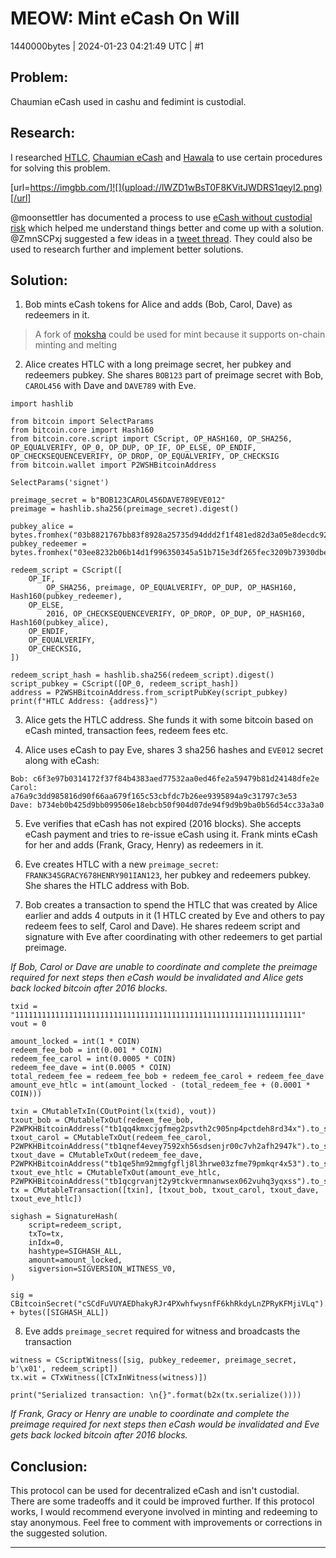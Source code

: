 # MEOW: Mint eCash On Will

1440000bytes | 2024-01-23 04:21:49 UTC | #1

<h2>Problem:</h2>

Chaumian eCash used in cashu and fedimint is custodial.

<h2>Research:</h2>
 
I researched [HTLC](https://en.bitcoin.it/wiki/Hash_Time_Locked_Contracts), [Chaumian eCash](https://www.youtube.com/watch?v=VwMzNE1D3so) and [Hawala](https://en.wikipedia.org/wiki/Hawala) to use certain procedures for solving this problem.

[url=https://imgbb.com/]![](upload://lWZD1wBsT0F8KVitJWDRS1qeyI2.png)[/url]

@moonsettler has documented a process to use [eCash without custodial risk](https://gist.github.com/moonsettler/42b588fa97a1da3ac0adea0dd16dadf2) which helped me understand things better and come up with a solution. @ZmnSCPxj suggested a few ideas in a [tweet thread](https://x.com/jxpcsnmz/status/1748156002619588791?s=20). They could also be used to research further and implement better solutions.

<h2>Solution:</h2>

1. Bob mints eCash tokens for Alice and adds (Bob, Carol, Dave) as redeemers in it. 

> A fork of [moksha](https://github.com/ngutech21/moksha) could be used for mint because it supports on-chain minting and melting

2. Alice creates HTLC with a long preimage secret, her pubkey and redeemers pubkey. She shares `BOB123` part of preimage secret with Bob, `CAROL456` with Dave and `DAVE789` with Eve.

```
import hashlib

from bitcoin import SelectParams
from bitcoin.core import Hash160
from bitcoin.core.script import CScript, OP_HASH160, OP_SHA256, OP_EQUALVERIFY, OP_0, OP_DUP, OP_IF, OP_ELSE, OP_ENDIF, OP_CHECKSEQUENCEVERIFY, OP_DROP, OP_EQUALVERIFY, OP_CHECKSIG
from bitcoin.wallet import P2WSHBitcoinAddress

SelectParams('signet')

preimage_secret = b"BOB123CAROL456DAVE789EVE012"
preimage = hashlib.sha256(preimage_secret).digest()

pubkey_alice = bytes.fromhex("03b8821767bb83f8928a25735d94ddd2f1f481ed82d3a05e8decdc926bac2e185a")
pubkey_redeemer = bytes.fromhex("03ee8232b06b14d1f996350345a51b715e3df265fec3209b73930dbe3f890f5403")

redeem_script = CScript([
    OP_IF,
        OP_SHA256, preimage, OP_EQUALVERIFY, OP_DUP, OP_HASH160, Hash160(pubkey_redeemer),
    OP_ELSE,
        2016, OP_CHECKSEQUENCEVERIFY, OP_DROP, OP_DUP, OP_HASH160, Hash160(pubkey_alice),
    OP_ENDIF,
    OP_EQUALVERIFY,
    OP_CHECKSIG,
])

redeem_script_hash = hashlib.sha256(redeem_script).digest()
script_pubkey = CScript([OP_0, redeem_script_hash])
address = P2WSHBitcoinAddress.from_scriptPubKey(script_pubkey)
print(f"HTLC Address: {address}")
```

3. Alice gets the HTLC address. She funds it with some bitcoin based on eCash minted, transaction fees, redeem fees etc.

4. Alice uses eCash to pay Eve, shares 3 sha256 hashes and `EVE012` secret along with eCash:

  ```
  Bob: c6f3e97b0314172f37f84b4383aed77532aa0ed46fe2a59479b81d24148dfe2e
  Carol: a76a9c3dd985816d90f66aa679f165c53cbfdc7b26ee9395894a9c31797c3e53
  Dave: b734eb0b425d9bb099506e18ebcb50f904d07de94f9d9b9ba0b56d54cc33a3a0
  ```
5. Eve verifies that eCash has not expired (2016 blocks). She accepts eCash payment and tries to re-issue eCash using it. Frank mints eCash for her and adds (Frank, Gracy, Henry) as redeemers in it.

6. Eve creates HTLC with a new `preimage_secret`: `FRANK345GRACY678HENRY901IAN123`, her pubkey and redeemers pubkey. She shares the HTLC address with Bob.

7. Bob creates a transaction to spend the HTLC that was created by Alice earlier and adds 4 outputs in it (1 HTLC created by Eve and others to pay redeem fees to self, Carol and Dave). He shares redeem script and signature with Eve after coordinating with other redeemers to get partial preimage.

*If Bob, Carol or Dave are unable to coordinate and complete the preimage required for next steps then eCash would be invalidated and Alice gets back locked bitcoin after 2016 blocks.*

```
txid = "1111111111111111111111111111111111111111111111111111111111111111"
vout = 0

amount_locked = int(1 * COIN)
redeem_fee_bob = int(0.001 * COIN)
redeem_fee_carol = int(0.0005 * COIN)
redeem_fee_dave = int(0.0005 * COIN)
total_redeem_fee = redeem_fee_bob + redeem_fee_carol + redeem_fee_dave
amount_eve_htlc = int(amount_locked - (total_redeem_fee + (0.0001 * COIN)))

txin = CMutableTxIn(COutPoint(lx(txid), vout))
txout_bob = CMutableTxOut(redeem_fee_bob, P2WPKHBitcoinAddress("tb1qq4kmxcjgfmeg2psvth2c905np4pctdeh8rd34x").to_scriptPubKey())
txout_carol = CMutableTxOut(redeem_fee_carol, P2WPKHBitcoinAddress("tb1qnef4evey7592xh56sdsenjr00c7vh2afh2947k").to_scriptPubKey())
txout_dave = CMutableTxOut(redeem_fee_dave, P2WPKHBitcoinAddress("tb1qe5hm92mmgfgflj8l3hrwe03zfme79pmkqr4x53").to_scriptPubKey())
txout_eve_htlc = CMutableTxOut(amount_eve_htlc, P2WPKHBitcoinAddress("tb1qcgrvanjt2y9tckvermnanwsex062vuhq3yqxss").to_scriptPubKey())
tx = CMutableTransaction([txin], [txout_bob, txout_carol, txout_dave, txout_eve_htlc])

sighash = SignatureHash(
    script=redeem_script,
    txTo=tx,
    inIdx=0,
    hashtype=SIGHASH_ALL,
    amount=amount_locked,
    sigversion=SIGVERSION_WITNESS_V0,
)

sig = CBitcoinSecret("cSCdFuVUYAEDhakyRJr4PXwhfwysnfF6khRkdyLnZPRyKFMjiVLq").sign(sighash) + bytes([SIGHASH_ALL])

```

8. Eve adds `preimage_secret` required for witness and broadcasts the transaction

```
witness = CScriptWitness([sig, pubkey_redeemer, preimage_secret, b'\x01', redeem_script])
tx.wit = CTxWitness([CTxInWitness(witness)])

print("Serialized transaction: \n{}".format(b2x(tx.serialize())))
```

*If Frank, Gracy or Henry are unable to coordinate and complete the preimage required for next steps then eCash would be invalidated and Eve gets back locked bitcoin after 2016 blocks.*

<h2>Conclusion:</h2> This protocol can be used for decentralized eCash and isn't custodial. There are some tradeoffs and it could be improved further. If this protocol works, I would recommend everyone involved in minting and redeeming to stay anonymous. Feel free to comment with improvements or corrections in the suggested solution.

-------------------------

